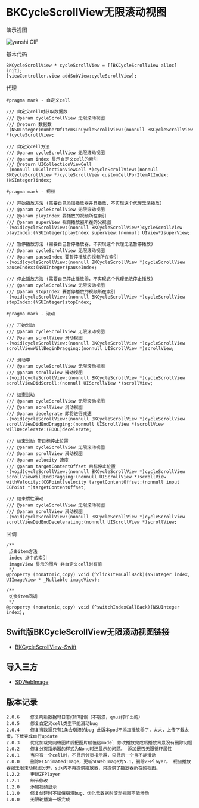 # BKCycleScrollView无限滚动视图

演示视图

![yanshi GIF](https://github.com/FOREVERIDIOT/BKCycleScrollView/blob/master/Images/yanshi.gif)

基本代码
```objc
BKCycleScrollView * cycleScrollView = [[BKCycleScrollView alloc] init];
[viewController.view addSubView:cycleScrollView];
```

代理
```objc
#pragma mark - 自定义cell

/// 自定义cell时获取数据数
/// @param cycleScrollView 无限滚动视图
/// @return 数据数
-(NSUInteger)numberOfItemsInCycleScrollView:(nonnull BKCycleScrollView *)cycleScrollView;

/// 自定义cell方法
/// @param cycleScrollView 无限滚动视图
/// @param index 显示自定义cell的索引
/// @return UICollectionViewCell
-(nonnull UICollectionViewCell *)cycleScrollView:(nonnull BKCycleScrollView *)cycleScrollView customCellForItemAtIndex:(NSInteger)index;

#pragma mark - 视频

/// 开始播放方法 (需要自己添加播放器并且播放，不实现这个代理无法播放)
/// @param cycleScrollView 无限滚动视图
/// @param playIndex 要播放的视频所在索引
/// @param superView 视频播放器所在的父视图
-(void)cycleScrollView:(nonnull BKCycleScrollView*)cycleScrollView playIndex:(NSUInteger)playIndex superView:(nonnull UIView*)superView;

/// 暂停播放方法 (需要自己暂停播放器，不实现这个代理无法暂停播放)
/// @param cycleScrollView 无限滚动视图
/// @param pauseIndex 要暂停播放的视频所在索引
-(void)cycleScrollView:(nonnull BKCycleScrollView *)cycleScrollView pauseIndex:(NSUInteger)pauseIndex;

/// 停止播放方法 (需要自己停止播放器，不实现这个代理无法停止播放)
/// @param cycleScrollView 无限滚动视图
/// @param stopIndex 要暂停播放的视频所在索引
-(void)cycleScrollView:(nonnull BKCycleScrollView *)cycleScrollView stopIndex:(NSUInteger)stopIndex;

#pragma mark - 滚动

/// 开始划动
/// @param cycleScrollView 无限滚动视图
/// @param scrollView 滑动视图
-(void)cycleScrollView:(nonnull BKCycleScrollView *)cycleScrollView scrollViewWillBeginDragging:(nonnull UIScrollView *)scrollView;

/// 滑动中
/// @param cycleScrollView 无限滚动视图
/// @param scrollView 滑动视图
-(void)cycleScrollView:(nonnull BKCycleScrollView *)cycleScrollView scrollViewDidScroll:(nonnull UIScrollView *)scrollView;

/// 结束划动
/// @param cycleScrollView 无限滚动视图
/// @param scrollView 滑动视图
/// @param decelerate 即将进行减速
-(void)cycleScrollView:(nonnull BKCycleScrollView *)cycleScrollView scrollViewDidEndDragging:(nonnull UIScrollView *)scrollView willDecelerate:(BOOL)decelerate;

/// 结束划动 带目标停止位置
/// @param cycleScrollView 无限滚动视图
/// @param scrollView 滑动视图
/// @param velocity 速度
/// @param targetContentOffset 目标停止位置
-(void)cycleScrollView:(nonnull BKCycleScrollView *)cycleScrollView scrollViewWillEndDragging:(nonnull UIScrollView *)scrollView withVelocity:(CGPoint)velocity targetContentOffset:(nonnull inout CGPoint *)targetContentOffset;

/// 结束惯性滑动
/// @param cycleScrollView 无限滚动视图
/// @param scrollView 滑动视图
-(void)cycleScrollView:(nonnull BKCycleScrollView *)cycleScrollView scrollViewDidEndDecelerating:(nonnull UIScrollView *)scrollView;
```

回调
```objc
/**
 点击item方法
 index 点中的索引
 imageView 显示的图片 非自定义cell时有值
 */
@property (nonatomic,copy) void (^clickItemCallBack)(NSInteger index, UIImageView * _Nullable imageView);

/**
 切换item回调
 */
@property (nonatomic,copy) void (^switchIndexCallBack)(NSUInteger index);
```

## Swift版BKCycleScrollView无限滚动视图链接
- [BKCycleScrollView-Swift](https://github.com/FOREVERIDIOT/BKCycleScrollView-Swift)

## 导入三方
- [SDWebImage](https://github.com/rs/SDWebImage)

## 版本记录
    2.0.6    修复刷新数据时日志打印错误（不崩溃，qmui打印出的）
    2.0.5    修复自定义cell类型不能滑动bug
    2.0.4    修复当数据只有1条会崩溃的bug 此版本pod不添加播放器了，太大，上传下载太慢，下载完成自行update
    2.0.3    优化加载完网络图片后把图片赋值给model 修改播放完成后播放背景没有删除问题
    2.0.2    修复分页指示器的样式为None时还显示的问题。 添加是否无限循环属性
    2.0.1    当只有一个cell时，不显示分页指示器，只显示一个且不能滑动
    2.0.0    删除FLAnimatedImage，更新SDWebImage为5.1，删除ZFPlayer。 视频播放器跟无限滚动视图分开，sdk内不再提供播放器，只提供了播放器所在的视图。 
    1.2.2    更新ZFPlayer
    1.2.1    细节修改
    1.2.0    添加视频显示
    1.1.0    修复创建时不赋值崩溃bug，优化无数据时滚动视图不能滑动
    1.0.0    无限轮播第一版完成
    
    
    
    
    
    
    
